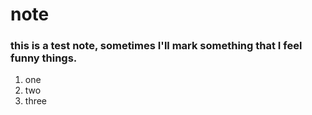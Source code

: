 # note
### this is a test note, sometimes I'll mark something that I feel funny things.
1. one
2. two
3. three